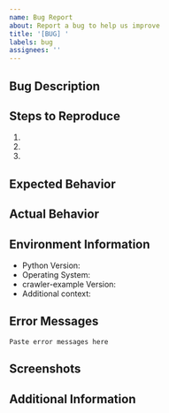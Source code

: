 ```yaml
---
name: Bug Report
about: Report a bug to help us improve
title: '[BUG] '
labels: bug
assignees: ''
---
```


## Bug Description
<!-- A clear and concise description of what the bug is -->

## Steps to Reproduce
1. <!-- First Step -->
2. <!-- Second Step -->
3. <!-- and so on... -->

## Expected Behavior
<!-- What you expected to happen -->

## Actual Behavior
<!-- What actually happened -->

## Environment Information
- Python Version: <!-- e.g., 3.8.10 -->
- Operating System: <!-- e.g., Windows 10, Ubuntu 20.04 -->
- crawler-example Version: <!-- e.g., latest commit hash or release version -->
- Additional context: <!-- Any other relevant environment details -->

## Error Messages
<!-- If applicable, paste any error messages or logs here (use code blocks with triple backticks) -->
```
Paste error messages here
```

## Screenshots
<!-- If applicable, add screenshots to help explain your problem -->

## Additional Information
<!-- Add any other context about the problem here -->